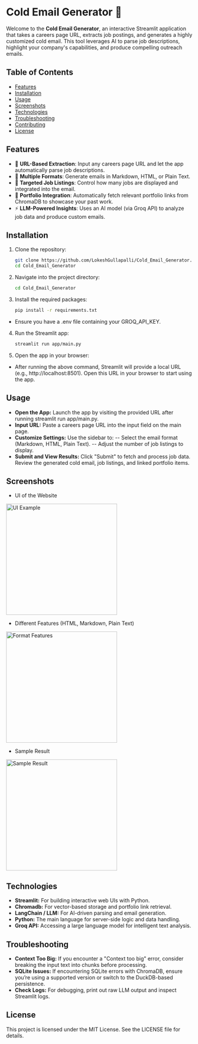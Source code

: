 # Cold Email Generator 📧

Welcome to the **Cold Email Generator**, an interactive Streamlit application that takes a careers page URL, extracts job postings, and generates a highly customized cold email. This tool leverages AI to parse job descriptions, highlight your company's capabilities, and produce compelling outreach emails.

## Table of Contents
- [Features](#features)
- [Installation](#installation)
- [Usage](#usage)
- [Screenshots](#screenshots)
- [Technologies](#technologies)
- [Troubleshooting](#troubleshooting)
- [Contributing](#contributing)
- [License](#license)

## Features
- 📜 **URL-Based Extraction**: Input any careers page URL and let the app automatically parse job descriptions.
- 📝 **Multiple Formats**: Generate emails in Markdown, HTML, or Plain Text.
- 🎯 **Targeted Job Listings**: Control how many jobs are displayed and integrated into the email.
- 🔗 **Portfolio Integration**: Automatically fetch relevant portfolio links from ChromaDB to showcase your past work.
- ⚡ **LLM-Powered Insights**: Uses an AI model (via Groq API) to analyze job data and produce custom emails.

## Installation

1. Clone the repository:
   ```bash
   git clone https://github.com/LokeshGullapalli/Cold_Email_Generator.git
   cd Cold_Email_Generator
   
2. Navigate into the project directory:
   ```bash
   cd Cold_Email_Generator
   
3. Install the required packages:
   ```bash
   pip install -r requirements.txt
- Ensure you have a .env file containing your GROQ_API_KEY.

4. Run the Streamlit app:
   ```bash
   streamlit run app/main.py

5. Open the app in your browser:

- After running the above command, Streamlit will provide a local URL (e.g., http://localhost:8501). Open this URL in your browser to start using the app.

## Usage
- **Open the App:** Launch the app by visiting the provided URL after running streamlit run app/main.py.
- **Input URL:** Paste a careers page URL into the input field on the main page.
- **Customize Settings:** Use the sidebar to:
-- Select the email format (Markdown, HTML, Plain Text).
-- Adjust the number of job listings to display.
- **Submit and View Results:** Click "Submit" to fetch and process job data. Review the generated cold email, job listings, and linked portfolio items.

## Screenshots
- UI of the Website
<img src="./images/UI.png" alt="UI Example" width="300"/>

- Different Features (HTML, Markdown, Plain Text)
<img src="./images/Email_format.png" alt="Format Features" width="300"/>

- Sample Result
<img src="./images/Sample_result.png" alt="Sample Result" width="300"/>

## Technologies
- **Streamlit:** For building interactive web UIs with Python.
- **Chromadb:** For vector-based storage and portfolio link retrieval.
- **LangChain / LLM:** For AI-driven parsing and email generation.
- **Python:** The main language for server-side logic and data handling.
- **Groq API:** Accessing a large language model for intelligent text analysis.

## Troubleshooting
- **Context Too Big:** If you encounter a "Context too big" error, consider breaking the input text into chunks before processing.
- **SQLite Issues:** If encountering SQLite errors with ChromaDB, ensure you’re using a supported version or switch to the DuckDB-based persistence.
- **Check Logs:** For debugging, print out raw LLM output and inspect Streamlit logs.


## License
This project is licensed under the MIT License. See the LICENSE file for details.
